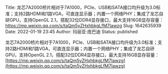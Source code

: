 Title: 龙芯7A2000桥片相对于7A1000，PCIe、USB和SATA接口均升级为3.0标准；支持2路HDMI和1路VGA，可直连显示器；内置一个网络PHY；集成了龙芯自研GPU，支持OpenGL 2.1，搭配32位DDR4显存接口，最大支持16GB显存容量：https://mp.weixin.qq.com/s/taQm5yZHxhbkgLfM7Iawzg
Slug: 1642635939
Date: 2022-01-19 23:45
Author: 玛丽亚·庞巴迪
Status: published

龙芯7A2000桥片相对于7A1000，PCIe、USB和SATA接口均升级为3.0标准；支持2路HDMI和1路VGA，可直连显示器；内置一个网络PHY；集成了龙芯自研GPU，支持OpenGL 2.1，搭配32位DDR4显存接口，最大支持16GB显存容量：[https://mp.weixin.qq.com/s/taQm5yZHxhbkgLfM7Iawzg](https://mp.weixin.qq.com/s/taQm5yZHxhbkgLfM7Iawzg)
